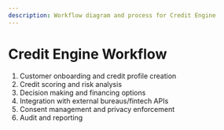```yaml
---
description: Workflow diagram and process for Credit Engine
---
```


# Credit Engine Workflow
1. Customer onboarding and credit profile creation
2. Credit scoring and risk analysis
3. Decision making and financing options
4. Integration with external bureaus/fintech APIs
5. Consent management and privacy enforcement
6. Audit and reporting
